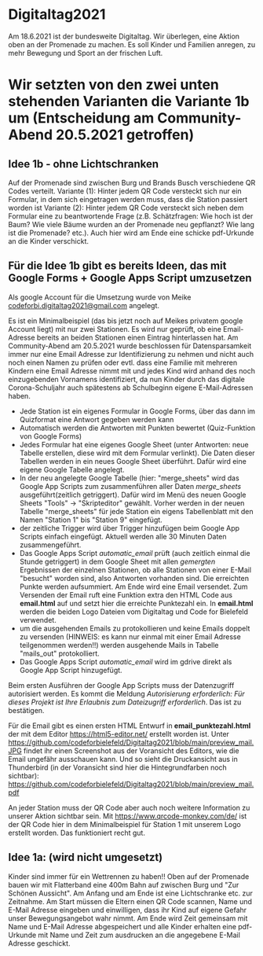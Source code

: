 # Digitaltag2021

Am 18.6.2021 ist der bundesweite Digitaltag. Wir überlegen, eine Aktion oben an der Promenade zu machen. Es soll Kinder und Familien anregen, zu mehr Bewegung und Sport an der frischen Luft. 

# Wir setzten von den zwei unten stehenden Varianten die Variante 1b um (Entscheidung am Community-Abend 20.5.2021 getroffen)

## Idee 1b - ohne Lichtschranken
Auf der Promenade sind zwischen Burg und Brands Busch verschiedene QR Codes verteilt. 
Variante (1): Hinter jedem QR Code versteckt sich nur ein Formular, in dem sich eingetragen werden muss, dass die Station passiert worden ist
Variante (2): Hinter jedem QR Code versteckt sich neben dem Formular eine zu beantwortende Frage (z.B. Schätzfragen: Wie hoch ist der Baum? Wie viele Bäume wurden an der Promenade neu gepflanzt? Wie lang ist die Promenade? etc.). Auch hier wird am Ende eine schicke pdf-Urkunde an die Kinder verschickt.

## Für die Idee 1b gibt es bereits Ideen, das mit Google Forms + Google Apps Script umzusetzen

Als google Account für die Umsetzung wurde von Meike codeforbi.digitaltag2021@gmail.com angelegt.

Es ist ein Minimalbeispiel (das bis jetzt noch auf Meikes privatem google Account liegt) mit nur zwei Stationen. Es wird nur geprüft, ob eine Email-Adresse bereits an beiden Stationen einen Eintrag hinterlassen hat. Am Community-Abend am 20.5.2021 wurde beschlossen für Datensparsamkeit immer nur eine Email Adresse zur Identifizierung zu nehmen und nicht auch noch einen Namen zu prüfen oder evtl. dass eine Familie mit mehreren Kindern eine Email Adresse nimmt mit und jedes Kind wird anhand des noch einzugebenden Vornamens identifiziert, da nun Kinder durch das digitale Corona-Schuljahr auch spätestens ab Schulbeginn eigene E-Mail-Adressen haben.

- Jede Station ist ein eigenes Formular in Google Forms, über das dann im Quizformat eine Antwort gegeben werden kann
- Automatisch werden die Antworten mit Punkten bewertet (Quiz-Funktion von Google Forms)
- Jedes Formular hat eine eigenes Google Sheet (unter Antworten: neue Tabelle erstellen, diese wird mit dem Formular verlinkt). Die Daten dieser Tabellen werden in ein neues Google Sheet überführt. Dafür wird eine eigene Google Tabelle angelegt. 
- In der neu angelegte Google Tabelle (hier: "merge_sheets" wird das Google App Scripts zum zusammenführen aller Daten *merge_sheets* ausgeführt(zeitlich getriggert). Dafür wird im Menü des neuen Google Sheets "Tools" -> "Skripteditor" gewählt. Vorher werden in der neuen Tabelle "merge_sheets" für jede Station ein eigens Tabellenblatt mit den Namen "Station 1" bis "Station 9" eingefügt.
- der zeitliche Trigger wird über Trigger hinzufügen beim Google App Scripts einfach eingefügt. Aktuell werden alle 30 Minuten Daten zusammengeführt.
- Das Google Apps Script *automatic_email* prüft (auch zeitlich einmal die Stunde getriggert) in dem Google Sheet mit allen *gemergten* Ergebnissen der einzelnen Stationen, ob alle Stationen von einer E-Mail "besucht" worden sind, also Antworten vorhanden sind. Die erreichten Punkte werden aufsummiert. Am Ende wird eine Email versendet. Zum Versenden der Email ruft eine Funktion extra den HTML Code aus **email.html** auf und setzt hier die erreichte Punktezahl ein. In **email.html** werden die beiden Logo Dateien vom Digitaltag und Code for Bielefeld verwendet. 
- um die ausgehenden Emails zu protokollieren und keine Emails doppelt zu versenden (HINWEIS: es kann nur einmal mit einer Email Adresse teilgenommen werden!!) werden ausgehende Mails in Tabelle "mails_out" protokolliert.
- Das Google Apps Script *automatic_email* wird im gdrive direkt als Google App Script hinzugefügt.

Beim ersten Ausführen der Google App Scripts muss der Datenzugriff autorisiert werden. Es kommt die Meldung *Autorisierung erforderlich: Für dieses Projekt ist Ihre Erlaubnis zum Dateizugriff erforderlich*. Das ist zu bestätigen.

Für die Email gibt es einen ersten HTML Entwurf in **email_punktezahl.html** der mit dem Editor https://html5-editor.net/ erstellt worden ist. Unter https://github.com/codeforbielefeld/Digitaltag2021/blob/main/preview_mail.JPG findet ihr einen Screenshot aus der Voransicht des Editors, wie die Email ungefähr ausschauen kann. Und so sieht die Druckansicht aus in Thunderbird (in der Voransicht sind hier die Hintegrundfarben noch sichtbar): https://github.com/codeforbielefeld/Digitaltag2021/blob/main/preview_mail.pdf

An jeder Station muss der QR Code aber auch noch weitere Information zu unserer Aktion sichtbar sein. Mit https://www.qrcode-monkey.com/de/ ist der QR Code hier in dem Minimalbeispiel für Station 1 mit unserem Logo erstellt worden. Das funktioniert recht gut. 


## Idee 1a: (wird nicht umgesetzt)
Kinder sind immer für ein Wettrennen zu haben!! 
Oben auf der Promenade bauen wir mit Flatterband eine 400m Bahn auf zwischen Burg und "Zur Schönen Aussicht". Am Anfang und am Ende ist eine Lichtschranke etc. zur Zeitnahme. Am Start müssen die Eltern einen QR Code scannen, Name und E-Mail Adresse eingeben und einwilligen, dass ihr Kind auf eigene Gefahr unser Bewegungsangebot wahr nimmt. Am Ende wird Zeit gemeinsam mit Name und E-Mail Adresse abgespeichert und alle Kinder erhalten eine pdf-Urkunde mit Name und Zeit zum ausdrucken an die angegebene E-Mail Adresse geschickt. 
